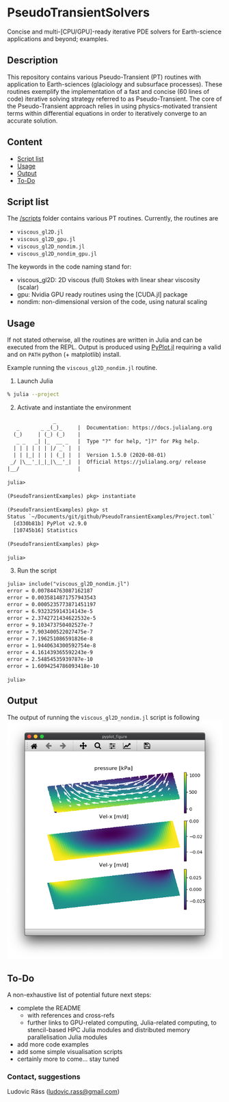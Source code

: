 # PseudoTransientSolvers
Concise and multi-[CPU/GPU]-ready iterative PDE solvers for Earth-science applications and beyond; examples.


## Description
This repository contains various Pseudo-Transient (PT) routines with application to Earth-sciences (glaciology and subsurface processes). These routines exemplify the implementation of a fast and concise (60 lines of code) iterative solving strategy referred to as Pseudo-Transient. The core of the Pseudo-Transient approach relies in using physics-motivated transient terms within differential equations in order to iteratively converge to an accurate solution.


## Content
* [Script list](#script-list)
* [Usage](#usage)
* [Output](#output)
* [To-Do](#to-do)


## Script list
The [/scripts](/scripts/) folder contains various PT routines. Currently, the routines are
- `viscous_gl2D.jl`
- `viscous_gl2D_gpu.jl`
- `viscous_gl2D_nondim.jl`
- `viscous_gl2D_nondim_gpu.jl`

The keywords in the code naming stand for:
- viscous_gl2D: 2D viscous (full) Stokes with linear shear viscosity (scalar)
- gpu: Nvidia GPU ready routines using the [CUDA.jl] package
- nondim: non-dimensional version of the code, using natural scaling


## Usage
If not stated otherwise, all the routines are written in Julia and can be executed from the REPL. Output is produced using [PyPlot.jl](https://github.com/JuliaPy/PyPlot.jl) requiring a valid and on `PATH` python (+ matplotlib) install.

Example running the `viscous_gl2D_nondim.jl` routine.

1. Launch Julia
```sh
% julia --project
```
2. Activate and instantiate the environment
```julia-repl
               _
   _       _ _(_)_     |  Documentation: https://docs.julialang.org
  (_)     | (_) (_)    |
   _ _   _| |_  __ _   |  Type "?" for help, "]?" for Pkg help.
  | | | | | | |/ _` |  |
  | | |_| | | | (_| |  |  Version 1.5.0 (2020-08-01)
 _/ |\__'_|_|_|\__'_|  |  Official https://julialang.org/ release
|__/                   |

julia> 

(PseudoTransientExamples) pkg> instantiate

(PseudoTransientExamples) pkg> st
Status `~/Documents/git/github/PseudoTransientExamples/Project.toml`
  [d330b81b] PyPlot v2.9.0
  [10745b16] Statistics

(PseudoTransientExamples) pkg> 

julia> 
```
3. Run the script
```julia-repl
julia> include("viscous_gl2D_nondim.jl")
error = 0.007844763087162187
error = 0.0035814871757943543
error = 0.0005235773871451197
error = 6.932325914314143e-5
error = 2.3742721434622532e-5
error = 9.103473750402527e-7
error = 7.903400522027475e-7
error = 7.196251086591826e-8
error = 1.9440634300592754e-8
error = 4.161439365592243e-9
error = 2.54854535939787e-10
error = 1.6094254786093418e-10

julia> 
```

## Output
The output of running the `viscous_gl2D_nondim.jl` script is following
![Viscous 2D full Stokes flow (2D glacier) with stress free surface](docs/fig_viscous_gl2D_nondim.png)


## To-Do
A non-exhaustive list of potential future next steps:
- complete the README
  - with references and cross-refs
  - further links to GPU-related computing, Julia-related computing, to stencil-based HPC Julia modules and distributed memory parallelisation Julia modules
- add more code examples
- add some simple visualisation scripts
- certainly more to come... stay tuned

### Contact, suggestions
Ludovic Räss (ludovic.rass@gmail.com)
